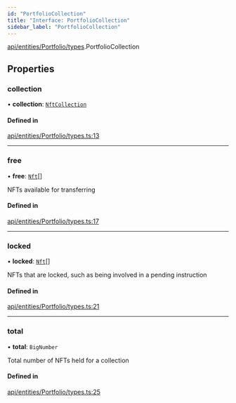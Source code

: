 ```yaml
---
id: "PortfolioCollection"
title: "Interface: PortfolioCollection"
sidebar_label: "PortfolioCollection"
---
```


[api/entities/Portfolio/types](../../../../../../modules/API/Entities/Portfolio/Types/Types.md).PortfolioCollection

## Properties

### collection

• **collection**: [`NftCollection`](../../../../../../classes/API/Entities/Asset/NonFungible/NftCollection/NftCollection.md)

#### Defined in

[api/entities/Portfolio/types.ts:13](https://github.com/PolymeshAssociation/polymesh-sdk/blob/654b99c8d/src/api/entities/Portfolio/types.ts#L13)

___

### free

• **free**: [`Nft`](../../../../../../classes/API/Entities/Asset/NonFungible/Nft/Nft.md)[]

NFTs available for transferring

#### Defined in

[api/entities/Portfolio/types.ts:17](https://github.com/PolymeshAssociation/polymesh-sdk/blob/654b99c8d/src/api/entities/Portfolio/types.ts#L17)

___

### locked

• **locked**: [`Nft`](../../../../../../classes/API/Entities/Asset/NonFungible/Nft/Nft.md)[]

NFTs that are locked, such as being involved in a pending instruction

#### Defined in

[api/entities/Portfolio/types.ts:21](https://github.com/PolymeshAssociation/polymesh-sdk/blob/654b99c8d/src/api/entities/Portfolio/types.ts#L21)

___

### total

• **total**: `BigNumber`

Total number of NFTs held for a collection

#### Defined in

[api/entities/Portfolio/types.ts:25](https://github.com/PolymeshAssociation/polymesh-sdk/blob/654b99c8d/src/api/entities/Portfolio/types.ts#L25)
